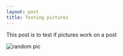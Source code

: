 ```yaml
---
layout: post
title: Testing pictures
---
```


This post is to test if pictures work on a post

![random pic](img/Jill.jpg)

